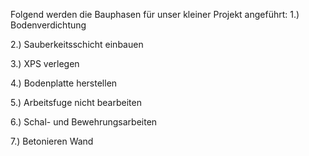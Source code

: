 Folgend werden die Bauphasen für unser kleiner Projekt angeführt:
1.) Bodenverdichtung

2.) Sauberkeitsschicht einbauen

3.) XPS verlegen

4.) Bodenplatte herstellen

5.) Arbeitsfuge nicht bearbeiten

6.) Schal- und Bewehrungsarbeiten

7.) Betonieren Wand

